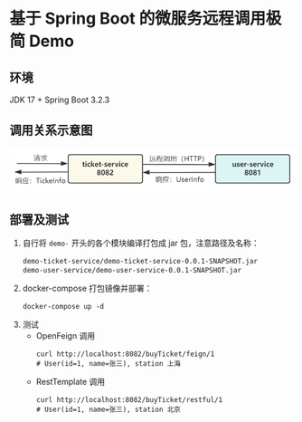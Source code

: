 # 基于 Spring Boot 的微服务远程调用极简 Demo
## 环境
JDK 17 + Spring Boot 3.2.3
## 调用关系示意图
![调用关系示意图](assets/image.png)

## 部署及测试
1. 自行将 `demo-` 开头的各个模块编译打包成 jar 包，注意路径及名称：
    ```
    demo-ticket-service/demo-ticket-service-0.0.1-SNAPSHOT.jar
    demo-user-service/demo-user-service-0.0.1-SNAPSHOT.jar
    ```
2. docker-compose 打包镜像并部署：
    ```
    docker-compose up -d
    ```
3. 测试
    - OpenFeign 调用
        ```shell
        curl http://localhost:8082/buyTicket/feign/1
        # User(id=1, name=张三), station 上海
        ```
    - RestTemplate 调用
        ```shell
        curl http://localhost:8082/buyTicket/restful/1
        # User(id=1, name=张三), station 北京
        ```
